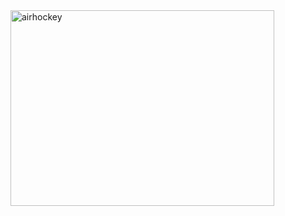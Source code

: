 <img width="422" height="313" alt="airhockey" src="https://github.com/user-attachments/assets/a1ef5947-ebe9-4320-9cf0-29f07dfee48a" />
